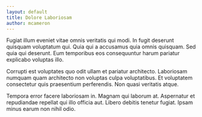 ```yaml
---
layout: default
title: Dolore Laboriosam
author: mcameron
---
```


Fugiat illum eveniet vitae omnis veritatis qui modi. In fugit deserunt quisquam voluptatum qui. Quia qui a accusamus quia omnis quisquam. Sed quia qui deserunt. Eum temporibus eos consequuntur harum pariatur explicabo voluptas illo.

Corrupti est voluptates quo odit ullam et pariatur architecto. Laboriosam numquam quam architecto non voluptas culpa voluptatibus. Et voluptatem consectetur quis praesentium perferendis. Non quasi veritatis atque.

Tempora error facere laboriosam in. Magnam qui laborum at. Aspernatur et repudiandae repellat qui illo officia aut. Libero debitis tenetur fugiat. Ipsam minus earum non nihil odio.
